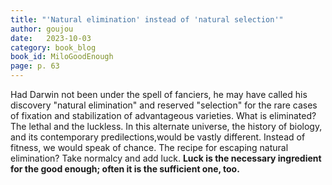 ```yaml
---
title: "'Natural elimination' instead of 'natural selection'"
author: goujou
date:   2023-10-03
category: book_blog
book_id: MiloGoodEnough
page: p. 63
---
```

Had Darwin not been under the spell of fanciers, he may have called his discovery "natural elimination" and reserved "selection" for the rare cases of fixation and stabilization of advantageous varieties.
What is eliminated?
The lethal and the luckless.
In this alternate universe, the history of biology, and its contemporary predilections,would be vastly different.
Instead of fitness, we would speak of chance.
The recipe for escaping natural elimination?
Take normalcy and add luck.
**Luck is the necessary ingredient for the good enough; often it is the sufficient one, too.**
